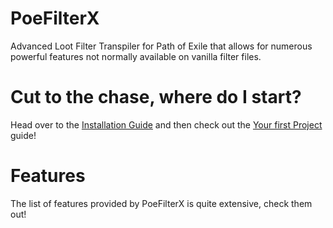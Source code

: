 # PoeFilterX
Advanced Loot Filter Transpiler for Path of Exile that allows for numerous powerful features not normally available on vanilla filter files.

# Cut to the chase, where do I start?

Head over to the [Installation Guide](https://github.com/SteffenBlake/PoeFilterX/wiki/Installation) and then check out the [Your first Project](https://github.com/SteffenBlake/PoeFilterX/wiki/Your-First-Project) guide!

# Features

The list of features provided by PoeFilterX is quite extensive, check them out!

## 
